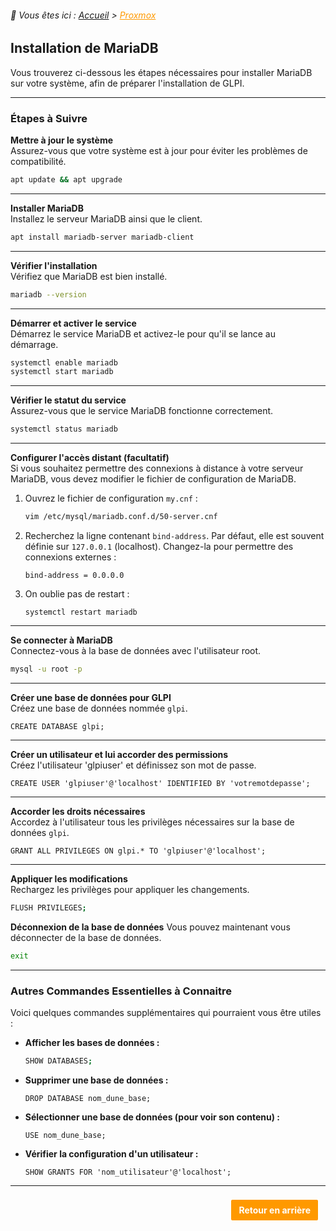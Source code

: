 <link rel="stylesheet" type="text/css" href="/assets/css/purple-theme.css">

###### 📂 Vous êtes ici : [Accueil](../../index.md) > <a href="." style="color: #ff9900; text-decoration: underline;">Proxmox</a>

## Installation de MariaDB

Vous trouverez ci-dessous les étapes nécessaires pour installer MariaDB sur votre système, afin de préparer l'installation de GLPI.

---

### Étapes à Suivre

**Mettre à jour le système**  
Assurez-vous que votre système est à jour pour éviter les problèmes de compatibilité.

```bash
apt update && apt upgrade
```

---

**Installer MariaDB**  
Installez le serveur MariaDB ainsi que le client.

```bash
apt install mariadb-server mariadb-client
```

---

**Vérifier l'installation**  
Vérifiez que MariaDB est bien installé.

```bash
mariadb --version
```

---

**Démarrer et activer le service**  
Démarrez le service MariaDB et activez-le pour qu'il se lance au démarrage.

```bash
systemctl enable mariadb
systemctl start mariadb
```

---

**Vérifier le statut du service**  
Assurez-vous que le service MariaDB fonctionne correctement.

```bash
systemctl status mariadb
```
---

**Configurer l'accès distant (facultatif)**  
Si vous souhaitez permettre des connexions à distance à votre serveur MariaDB, vous devez modifier le fichier de configuration de MariaDB.

1. Ouvrez le fichier de configuration `my.cnf` :

   ```bash
   vim /etc/mysql/mariadb.conf.d/50-server.cnf
   ```

2. Recherchez la ligne contenant `bind-address`. Par défaut, elle est souvent définie sur `127.0.0.1` (localhost). Changez-la pour permettre des connexions externes :

   ```plaintext
   bind-address = 0.0.0.0
   ```
3. On oublie pas de restart : 
   ```plaintext
   systemctl restart mariadb
   ```
---

**Se connecter à MariaDB**  
Connectez-vous à la base de données avec l'utilisateur root.

```bash
mysql -u root -p
```

---

**Créer une base de données pour GLPI**  
Créez une base de données nommée `glpi`.

```
CREATE DATABASE glpi;
```

---

**Créer un utilisateur et lui accorder des permissions**  
Créez l'utilisateur 'glpiuser' et définissez son mot de passe.

```
CREATE USER 'glpiuser'@'localhost' IDENTIFIED BY 'votremotdepasse';
```

---

**Accorder les droits nécessaires**  
Accordez à l'utilisateur tous les privilèges nécessaires sur la base de données `glpi`.

```
GRANT ALL PRIVILEGES ON glpi.* TO 'glpiuser'@'localhost';
```

---

**Appliquer les modifications**  
Rechargez les privilèges pour appliquer les changements.

```bash
FLUSH PRIVILEGES;
```

**Déconnexion de la base de données**
Vous pouvez maintenant vous déconnecter de la base de données.
```bash
exit
```

---

### Autres Commandes Essentielles à Connaitre

Voici quelques commandes supplémentaires qui pourraient vous être utiles :

- **Afficher les bases de données :**
  ```bash
  SHOW DATABASES;
  ```

- **Supprimer une base de données :**
  ```
  DROP DATABASE nom_dune_base;
  ```

- **Sélectionner une base de données (pour voir son contenu) :**
  ```
  USE nom_dune_base;
  ```

- **Vérifier la configuration d'un utilisateur :**
  ```
  SHOW GRANTS FOR 'nom_utilisateur'@'localhost';
  ```

---

<p style="text-align: right; margin: 20px 0;">
    <a href="javascript:history.back()" style="display: inline-block; padding: 8px 12px; background-color: #ff9900; color: white; text-decoration: none; border: 2px solid white; border-radius: 4px; font-weight: bold; margin-right: 10px;">
        Retour en arrière
    </a>
</p>
